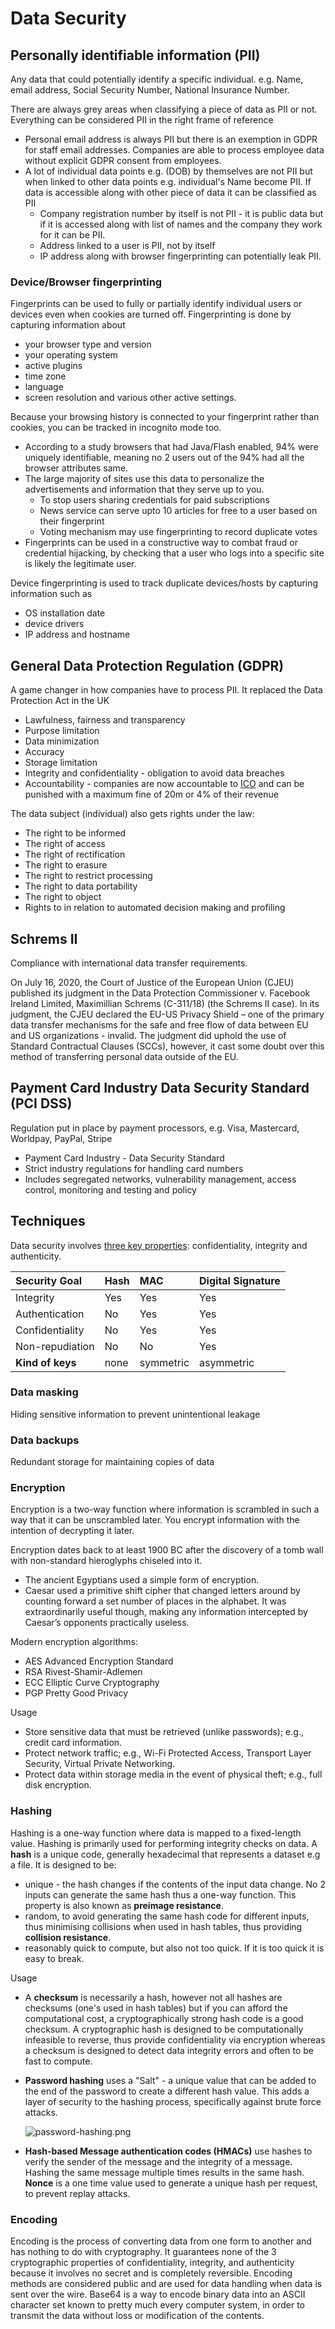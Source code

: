 # Data Security

## Personally identifiable information (PII)

Any data that could potentially identify a specific individual. e.g. Name, email address, Social Security Number, National Insurance Number.

There are always grey areas when classifying a piece of data as PII or not. Everything can be considered PII in the right frame of reference

* Personal email address is always PII but there is an exemption in GDPR for staff email addresses. Companies are able to process employee data without explicit GDPR consent from employees.
* A lot of individual data points e.g. (DOB) by themselves are not PII but when linked to other data points e.g. individual's Name become PII. If data is accessible along with other piece of data it can be classified as PII
  * Company registration number by itself is not PII - it is public data but if it is accessed along with list of names and the company they work for it can be PII.
  * Address linked to a user is PII, not by itself
  * IP address along with browser fingerprinting can potentially leak PII.

### Device/Browser fingerprinting

Fingerprints can be used to fully or partially identify individual users or devices even when cookies are turned off. Fingerprinting is done by capturing information about

* your browser type and version
* your operating system
* active plugins
* time zone
* language
* screen resolution and various other active settings.

Because your browsing history is connected to your fingerprint rather than cookies, you can be tracked in incognito mode too.

* According to a study browsers that had Java/Flash enabled, 94% were uniquely identifiable, meaning no 2 users out of the 94% had all the browser attributes same.
* The large majority of sites use this data to personalize the advertisements and information that they serve up to you.
  * To stop users sharing credentials for paid subscriptions
  * News service can serve upto 10 articles for free to a user based on their fingerprint
  * Voting mechanism may use fingerprinting to record duplicate votes
* Fingerprints can be used in a constructive way to combat fraud or credential hijacking, by checking that a user who logs into a specific site is likely the legitimate user.

Device fingerprinting is used to track duplicate devices/hosts by capturing information such as

* OS installation date
* device drivers
* IP address and hostname

## General Data Protection Regulation (GDPR)

A game changer in how companies have to process PII. It replaced the Data Protection Act in the UK

* Lawfulness, fairness and transparency
* Purpose limitation
* Data minimization
* Accuracy
* Storage limitation
* Integrity and confidentiality - obligation to avoid data breaches
* Accountability - companies are now accountable to [ICO](https://ico.org.uk) and can be punished with a maximum fine of 20m or 4% of their revenue

The data subject (individual) also gets rights under the law:

* The right to be informed
* The right of access
* The right of rectification
* The right to erasure
* The right to restrict processing
* The right to data portability
* The right to object
* Rights to in relation to automated decision making and profiling

## Schrems II

Compliance with international data transfer requirements.

On July 16, 2020, the Court of Justice of the European Union (CJEU) published its judgment in the Data Protection Commissioner v. Facebook Ireland Limited, Maximillian Schrems (C-311/18) (the Schrems II case). In its judgment, the CJEU declared the EU-US Privacy Shield – one of the primary data transfer mechanisms for the safe and free flow of data between EU and US organizations - invalid. The judgment did uphold the use of Standard Contractual Clauses (SCCs), however, it cast some doubt over this method of transferring personal data outside of the EU.



## Payment Card Industry Data Security Standard (PCI DSS)

Regulation put in place by payment processors, e.g. Visa, Mastercard, Worldpay, PayPal, Stripe

* Payment Card Industry - Data Security Standard
* Strict industry regulations for handling card numbers
* Includes segregated networks, vulnerability management, access control, monitoring and testing and policy

## Techniques

Data security involves [three key properties](https://auth0.com/blog/how-secure-are-encryption-hashing-encoding-and-obfuscation/): confidentiality, integrity and authenticity.

| Security Goal         | Hash | MAC       | Digital Signature|
|:----------------------|:-----|:----------|:-----------------|
|Integrity              |  Yes |    Yes    |   Yes            |
|Authentication         |  No  |    Yes    |   Yes            |
|Confidentiality        |  No  |    Yes    |   Yes            |
|Non-repudiation        |  No  |    No     |   Yes            |
|**Kind of keys**       | none | symmetric | asymmetric       |

### Data masking

Hiding sensitive information to prevent unintentional leakage

### Data backups

Redundant storage for maintaining copies of data

### Encryption

Encryption is a two-way function where information is scrambled in such a way that it can be unscrambled later. You encrypt information with the intention of decrypting it later.

Encryption dates back to at least 1900 BC after the discovery of a tomb wall with non-standard hieroglyphs chiseled into it.

* The ancient Egyptians used a simple form of encryption.
* Caesar used a primitive shift cipher that changed letters around by counting forward a set number of places in the alphabet. It was extraordinarily useful though, making any information intercepted by Caesar’s opponents practically useless.

Modern encryption algorithms:

* AES Advanced Encryption Standard
* RSA Rivest-Shamir-Adlemen
* ECC Elliptic Curve Cryptography
* PGP Pretty Good Privacy

Usage

* Store sensitive data that must be retrieved (unlike passwords); e.g., credit card information.
* Protect network traffic; e.g., Wi-Fi Protected Access, Transport Layer Security, Virtual Private Networking.
* Protect data within storage media in the event of physical theft; e.g., full disk encryption.

### Hashing

Hashing is a one-way function where data is mapped to a fixed-length value. Hashing is primarily used for performing integrity checks on data. A **hash** is a unique code, generally hexadecimal that represents a dataset e.g a file. It is designed to be:

* unique - the hash changes if the contents of the input data change. No 2 inputs can generate the same hash thus a one-way function. This property is also known as **preimage resistance**.
* random, to avoid generating the same hash code for different inputs, thus minimising collisions when used in hash tables, thus providing **collision resistance**.
* reasonably quick to compute, but also not too quick. If it is too quick it is easy to break.

Usage

* A **checksum** is necessarily a hash, however not all hashes are checksums (one's used in hash tables) but if you can afford the computational cost, a cryptographically strong hash code is a good checksum. A cryptographic hash is designed to be computationally infeasible to reverse, thus provide confidentiality via encryption whereas a checksum is designed to detect data integrity errors and often to be fast to compute.

* **Password hashing** uses a "Salt" - a unique value that can be added to the end of the password to create a different hash value. This adds a layer of security to the hashing process, specifically against brute force attacks.  

  ![password-hashing.png](../Images/password-hashing.png "Password Hashing")

* **Hash-based Message authentication codes (HMACs)** use hashes to verify the sender of the message and the integrity of a message. Hashing the same message multiple times results in the same hash. **Nonce** is a one time value used to generate a unique hash per request, to prevent replay attacks.

### Encoding

Encoding is the process of converting data from one form to another and has nothing to do with cryptography. It guarantees none of the 3 cryptographic properties of confidentiality, integrity, and authenticity because it involves no secret and is completely reversible. Encoding methods are considered public and are used for data handling when data is sent over the wire. Base64 is a way to encode binary data into an ASCII character set known to pretty much every computer system, in order to transmit the data without loss or modification of the contents.
